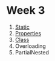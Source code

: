 # Week 3

1. [Static](Static)
1. [Properties](Properties)
1. [Class](Class)
1. Overloading
1. PartialNested
